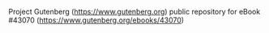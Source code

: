 Project Gutenberg (https://www.gutenberg.org) public repository for eBook #43070 (https://www.gutenberg.org/ebooks/43070)
